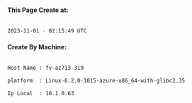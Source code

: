 
   
#### This Page Create at:

```bash

2023-11-01 - 02:15:49 UTC

```

#### Create By Machine:

```bash

Host Name : fv-az713-319

platform  : Linux-6.2.0-1015-azure-x86_64-with-glibc2.35

Ip Local  : 10.1.0.63

```

